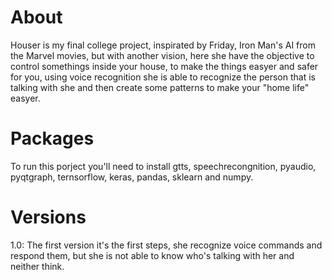 # About 

Houser is my final college project, inspirated by Friday, Iron Man's AI from the Marvel movies, but with another vision, here she have the objective to control somethings inside your house, to make the things easyer and safer for you, using voice recognition she is able to recognize the person that is talking with she and then create some patterns to make your "home life" easyer.

# Packages

To run this porject you'll need to install gtts, speechrecongnition, pyaudio, pyqtgraph, ternsorflow, keras, pandas, sklearn and numpy.


# Versions

1.0: The first version it's the first steps, she recognize voice commands and respond them, but she is not able to know who's talking with her and neither think.